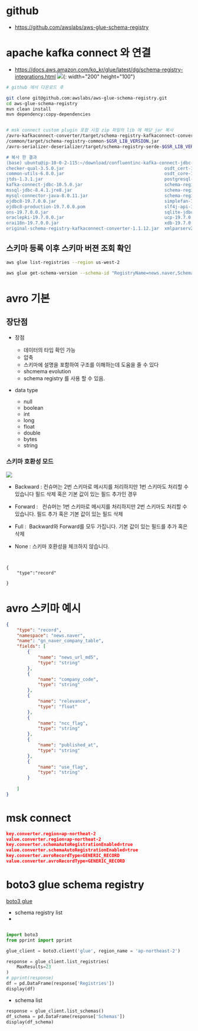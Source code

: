 # github
- https://github.com/awslabs/aws-glue-schema-registry


# apache kafka connect 와 연결
- https://docs.aws.amazon.com/ko_kr/glue/latest/dg/schema-registry-integrations.html
![](https://docs.aws.amazon.com/ko_kr/glue/latest/dg/images/schema_reg_int_kafka_connect.png){: width="200" height="100"}


```bash
# github 에서 다운로드 후 

git clone git@github.com:awslabs/aws-glue-schema-registry.git
cd aws-glue-schema-registry
mvn clean install
mvn dependency:copy-dependencies


# msk connect custom plugin 포함 시킬 zip 파일의 lib 에 해당 jar 복사 
/avro-kafkaconnect-converter/target/schema-registry-kafkaconnect-converter-$GSR_LIB_VERSION.jar:
/common/target/schema-registry-common-$GSR_LIB_VERSION.jar
/avro-serializer-deserializer/target/schema-registry-serde-$GSR_LIB_VERSION.jar'

# 복사 한 결과 
(base) ubuntu@ip-10-0-2-115:~/download/confluentinc-kafka-connect-jdbc-10.5.0/lib$ ls
checker-qual-3.5.0.jar                                      osdt_cert-19.7.0.0.jar
common-utils-6.0.0.jar                                      osdt_core-19.7.0.0.jar
jtds-1.3.1.jar                                              postgresql-42.3.3.jar
kafka-connect-jdbc-10.5.0.jar                               schema-registry-common-1.1.12.jar
mssql-jdbc-8.4.1.jre8.jar                                   schema-registry-kafkaconnect-converter-1.1.12.jar
mysql-connector-java-8.0.11.jar                             schema-registry-serde-1.1.12.jar
ojdbc8-19.7.0.0.jar                                         simplefan-19.7.0.0.jar
ojdbc8-production-19.7.0.0.pom                              slf4j-api-1.7.30.jar
ons-19.7.0.0.jar                                            sqlite-jdbc-3.25.2.jar
oraclepki-19.7.0.0.jar                                      ucp-19.7.0.0.jar
orai18n-19.7.0.0.jar                                        xdb-19.7.0.0.jar
original-schema-registry-kafkaconnect-converter-1.1.12.jar  xmlparserv2-19.7.0.0.jar

```
## 스키마 등록 이후 스키마 버젼 조회 확인

```bash
aws glue list-registries --region us-west-2

aws glue get-schema-version --schema-id "RegistryName=news.naver,SchemaName=gn_news_company_table" --schema-version-number "VersionNumber=1"

```

# avro 기본 

## 장단점 
- 장점 
  - 데이터의 타입 확인 가능
  - 압축 
  - 스키마에 설명을 포함하여 구조를 이해하는데 도움을 줄 수 있다
  - shcmema evolution
  - schema registry 를 사용 할 수 있음. 

- data type
  - null 
  - boolean
  - int
  - long
  - float 
  - double
  - bytes
  - string


### 스키마 호환성 모드 
![](https://img1.daumcdn.net/thumb/R1280x0/?scode=mtistory2&fname=https%3A%2F%2Fblog.kakaocdn.net%2Fdn%2FbSXeAE%2FbtqDIobE5p4%2F41zIKdECX5K1QKOz77Hjo0%2Fimg.png)
- Backward :
    컨슈머는 2번 스키마로 메시지를 처리하지만 1번 스키마도 처리할 수 있습니다
    필드 삭제 혹은 기본 값이 있는 필드 추가인 경우

- Forward :  
    컨슈머는 1번 스키마로 메시지를 처리하지만 2번 스키마도 처리할 수 있습니다.
    필드 추가 혹은 기본 값이 있는 필드 삭제
- Full : 
    Backward와 Forward를 모두 가집니다.
    기본 값이 있는 필드를 추가 혹은 삭제
- None :
    스키마 호환성을 체크하지 않습니다.


```avro


{
    "type":"record"

}

```

# avro 스키마 예시 

``` json
{
    "type": "record",
    "namespace": "news.naver",
    "name": "gn_naver_company_table",
    "fields": [
        {
            "name": "news_url_md5",
            "type": "string"
        },
        {
            "name": "company_code",
            "type": "string"
        },
        {
            "name": "relevance",
            "type": "float"
        },
        {
            "name": "ncc_flag",
            "type": "string"
        },
        {
            "name": "published_at",
            "type": "string"
        },
        {
            "name": "use_flag",
            "type": "string"
        }
   
    ]
}
```



# msk connect 

```json
key.converter.region=ap-northeat-2
value.converter.region=ap-northeat-2
key.converter.schemaAutoRegistrationEnabled=true
value.converter.schemaAutoRegistrationEnabled=true
key.converter.avroRecordType=GENERIC_RECORD
value.converter.avroRecordType=GENERIC_RECORD

```

# boto3 glue schema registry

[boto3 glue](https://boto3.amazonaws.com/v1/documentation/api/latest/reference/services/glue.html)

- schema registry list
- 
```py

import boto3
from pprint import pprint

glue_client = boto3.client('glue', region_name = 'ap-northeast-2')

response = glue_client.list_registries(
    MaxResults=23
)
# pprint(response)
df = pd.DataFrame(response['Registries'])
display(df)

```

- schema list
  
```py
response = glue_client.list_schemas()
df_schema = pd.DataFrame(response['Schemas'])
display(df_schema)
```
